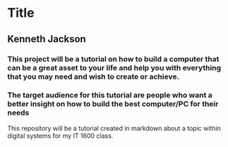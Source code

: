 # Title

## Kenneth Jackson

### This project will be a tutorial on how to build a computer that can be a great asset to your life and help you with everything that you may need and wish to create or achieve.

### The target audience for this tutorial are people who want a better insight on how to build the best computer/PC for their needs
This repository will be a tutorial created in markdown about a topic within digital systems for my IT 1600 class.